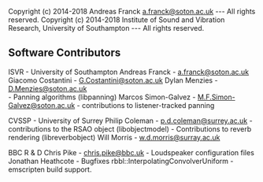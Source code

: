 Copyright (c) 2014-2018 Andreas Franck a.franck@soton.ac.uk
                        --- All rights reserved.
Copyright (c) 2014-2018 Institute of Sound and Vibration Research,
                        University of Southampton --- All rights reserved.

Software Contributors
---------------------

ISVR - University of Southampton
  Andreas Franck      - a.franck@soton.ac.uk 
  Giacomo Costantini  - G.Costantini@soton.ac.uk
  Dylan Menzies       - D.Menzies@soton.ac.uk    
    - Panning algorithms (libpanning)
  Marcos Simon-Galvez - M.F.Simon-Galvez@soton.ac.uk
    - contributions to listener-tracked panning

CVSSP - University of Surrey
  Philip Coleman      - p.d.coleman@surrey.ac.uk
    - contributions to the RSAO object (libobjectmodel) 
    - Contributions to reverb rendering (libreverbobject)
  Will Morris         - w.d.morris@surray.ac.uk
  
BBC R & D
  Chris Pike          - chris.pike@bbc.uk
    - Loudspeaker configuration files
  Jonathan Heathcote
    - Bugfixes rbbl::InterpolatingConvolverUniform
    - emscripten build support.

